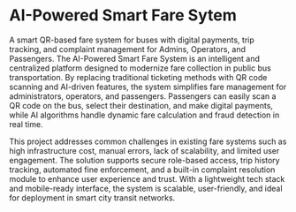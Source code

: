 # AI-Powered Smart Fare Sytem
A smart QR-based fare system for buses with digital payments, trip tracking, and complaint management for Admins, Operators, and Passengers.
The AI-Powered Smart Fare System is an intelligent and centralized platform designed to modernize fare collection in public bus transportation. By replacing traditional ticketing methods with QR code scanning and AI-driven features, the system simplifies fare management for administrators, operators, and passengers. Passengers can easily scan a QR code on the bus, select their destination, and make digital payments, while AI algorithms handle dynamic fare calculation and fraud detection in real time.

This project addresses common challenges in existing fare systems such as high infrastructure cost, manual errors, lack of scalability, and limited user engagement. The solution supports secure role-based access, trip history tracking, automated fine enforcement, and a built-in complaint resolution module to enhance user experience and trust. With a lightweight tech stack and mobile-ready interface, the system is scalable, user-friendly, and ideal for deployment in smart city transit networks.
